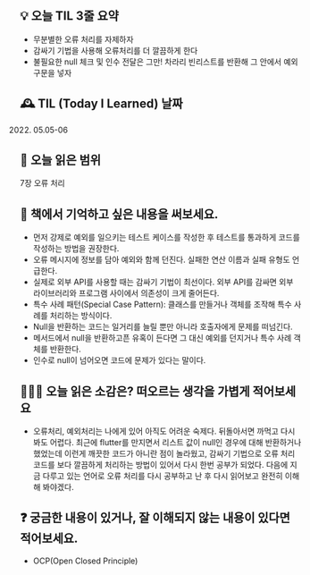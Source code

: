 ## 💡 오늘 TIL 3줄 요약

- 무분별한 오류 처리를 자제하자
- 감싸기 기법을 사용해 오류처리를 더 깔끔하게 한다
- 불필요한 null 체크 및 인수 전달은 그만! 차라리 빈리스트를 반환해 그 안에서 예외구문을 넣자

## 🕰️ TIL (Today I Learned) 날짜

2022. 05.05-06

## 📖 오늘 읽은 범위

7장 오류 처리

## 📌 책에서 기억하고 싶은 내용을 써보세요.

- 먼저 강제로 예외를 일으키는 테스트 케이스를 작성한 후 테스트를 통과하게 코드를 작성하는 방법을 권장한다.
- 오류 메시지에 정보를 담아 예외와 함께 던진다. 실패한 연산 이름과 실패 유형도 언급한다.
- 실제로 외부 API를 사용할 때는 감싸기 기법이 최선이다. 외부 API를 감싸면 외부 라이브러리와 프로그램 사이에서 의존성이 크게 줄어든다.
- 특수 사례 패턴(Special Case Pattern): 클래스를 만들거나 객체를 조작해 특수 사례를 처리하는 방식이다.
- Null을 반환하는 코드는 일거리를 늘릴 뿐만 아니라 호출자에게 문제를 떠넘긴다.
- 메서드에서 null을 반환하고픈 유혹이 든다면 그 대신 예외를 던지거나 특수 사례 객체를 반환한다.
- 인수로 null이 넘어오면 코드에 문제가 있다는 말이다.

## 👩🏻‍💻 오늘 읽은 소감은? 떠오르는 생각을 가볍게 적어보세요

- 오류처리, 예외처리는 나에게 있어 아직도 어려운 숙제다. 뒤돌아서면 까먹고 다시 봐도 어렵다. 최근에 flutter를 만지면서 리스트 값이 null인 경우에 대해 반환하거나 했었는데 이런게 깨끗한 코드가 아니란 점이 놀라웠고, 감싸기 기법으로 오류 처리 코드를 보다 깔끔하게 처리하는 방법이 있어서 다시 한번 공부가 되었다. 다음에 지금 다루고 있는 언어로 오류 처리를 다시 공부하고 난 후 다시 읽어보고 완전히 이해해 봐야겠다.

## ❓ 궁금한 내용이 있거나, 잘 이해되지 않는 내용이 있다면 적어보세요.

- OCP(Open Closed Principle)